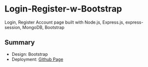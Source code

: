 # Login-Register-w-Bootstrap
Login, Register Account page built with Node.js, Express.js, express-session, MongoDB, Bootstrap

## Summary

- Design: Bootstrap
- Deployment: [Github Page](https://pages.github.com/)
